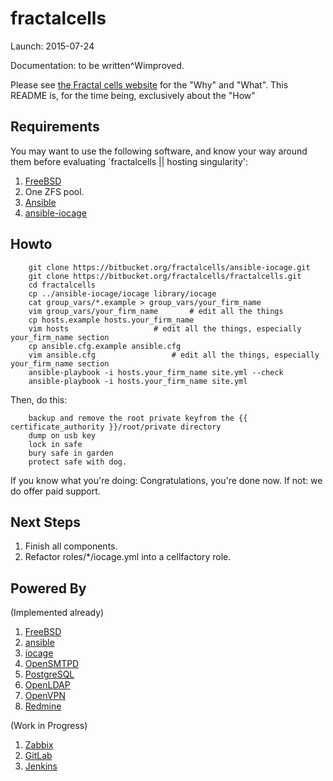 # fractalcells

Launch: 2015-07-24

Documentation: to be written^Wimproved.

Please see [the Fractal cells website](http://www.fractalcells.com) for the "Why" and "What".
This README is, for the time being, exclusively about the "How"

## Requirements

You may want to use the following software, and know your way around them before evaluating
`fractalcells || hosting singularity':

1. [FreeBSD](https://www.freebsd.org/)
1. One ZFS pool.
1. [Ansible](https://www.ansible.com/)
1. [ansible-iocage](https://bitbucket.org/fractalcells/ansible-iocage/src)

## Howto

```
    git clone https://bitbucket.org/fractalcells/ansible-iocage.git
    git clone https://bitbucket.org/fractalcells/fractalcells.git
    cd fractalcells
    cp ../ansible-iocage/iocage library/iocage
    cat group_vars/*.example > group_vars/your_firm_name
    vim group_vars/your_firm_name 		# edit all the things
    cp hosts.example hosts.your_firm_name
    vim hosts 					# edit all the things, especially your_firm_name section
    cp ansible.cfg.example ansible.cfg
    vim ansible.cfg 				# edit all the things, especially your_firm_name section
    ansible-playbook -i hosts.your_firm_name site.yml --check
    ansible-playbook -i hosts.your_firm_name site.yml
```
Then, do this:

```
    backup and remove the root private keyfrom the {{ certificate_authority }}/root/private directory
    dump on usb key
    lock in safe
    bury safe in garden
    protect safe with dog.
```

If you know what you're doing: Congratulations, you're done now.
If not: we do offer paid support.


## Next Steps

1. Finish all components.
2. Refactor roles/*/iocage.yml into a cellfactory role.

## Powered By

(Implemented already)

1. [FreeBSD](https://www.freebsd.org)
1. [ansible](https://www.ansible.com)
1. [iocage](https://github.com/pannon/iocage)
1. [OpenSMTPD](https://www.opensmtpd.org)
1. [PostgreSQL](https://www.postgresql.org)
1. [OpenLDAP](https://www.openldap.org)
1. [OpenVPN](https://www.openvpn.org)
1. [Redmine](https://www.redmine.org)

(Work in Progress)

1. [Zabbix](https://www.zabbix.org)
1. [GitLab](https://www.gitlab.org)
1. [Jenkins](https://www.jenkins-ci.org)
